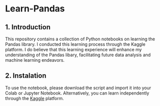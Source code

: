# Learn-Pandas

## 1. Introduction
This repository contains a collection of Python notebooks on learning the Pandas library. I conducted this learning process through the Kaggle platform. I do believe that this learning experience will enhance my understanding of the Pandas libary, facilitating future data analysis and machine learning endeavors.

## 2. Instalation
To use the notebook, please download the script and import it into your Colab or Jupyter Notebook. Alternatively, you can learn independently through the [Kaggle](https://kaggle.com) platform.
